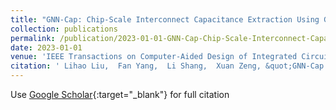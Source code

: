 ```yaml
---
title: "GNN-Cap: Chip-Scale Interconnect Capacitance Extraction Using Graph Neural Network"
collection: publications
permalink: /publication/2023-01-01-GNN-Cap-Chip-Scale-Interconnect-Capacitance-Extraction-Using-Graph-Neural-Network
date: 2023-01-01
venue: 'IEEE Transactions on Computer-Aided Design of Integrated Circuits and Systems'
citation: ' Lihao Liu,  Fan Yang,  Li Shang,  Xuan Zeng, &quot;GNN-Cap: Chip-Scale Interconnect Capacitance Extraction Using Graph Neural Network.&quot; IEEE Transactions on Computer-Aided Design of Integrated Circuits and Systems, 2023.'
---
```

Use [Google Scholar](https://scholar.google.com/scholar?q=GNN+Cap:+Chip+Scale+Interconnect+Capacitance+Extraction+Using+Graph+Neural+Network){:target="_blank"} for full citation